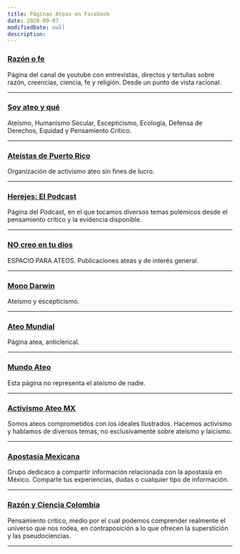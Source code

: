```yaml
---
title: Páginas Ateas en Facebook
date: 2020-09-07
modifiedDate: null
description: 
---
```


### [Razón o fe](https://www.facebook.com/Razonofe)
Página del canal de youtube con entrevistas, directos y tertulias sobre razón, creencias, ciencia, fe y religión. Desde un punto de vista racional.

---
### [Soy ateo y qué](https://www.facebook.com/soyateo.yque.oficial)
Ateísmo, Humanismo Secular, Escepticismo, Ecología, Defensa de Derechos, Equidad y Pensamiento Crítico.

---

### [Ateístas de Puerto Rico](https://www.facebook.com/ateistaspr/)
Organización de activismo ateo sin fines de lucro.

---

### [Herejes: El Podcast](https://www.facebook.com/herejespodcast/)
Página del Podcast, en el que tocamos diversos temas polémicos desde el pensamiento crítico y la evidencia disponible.

---

### [NO creo en tu dios](https://www.facebook.com/No-Creo-En-Tu-Dios-269232553936375/)
ESPACIO PARA ATEOS. Publicaciones ateas y de interés general.

---

### [Mono Darwin](https://www.facebook.com/ElMonoDarwin/)
Ateísmo y escepticismo.

---

### [Ateo Mundial](https://www.facebook.com/Ateomundial/)
Página atea, anticlerical.

---

### [Mundo Ateo](https://www.facebook.com/MundoAteo.org)
Esta página no representa el ateísmo de nadie.

---

### [Activismo Ateo MX](https://www.facebook.com/ActivismoAteoMX)
Somos ateos comprometidos con los ideales Ilustrados. Hacemos activismo y hablamos de diversos temas, no exclusivamente sobre ateísmo y laicismo.

---

### [Apostasía Mexicana](https://www.facebook.com/Apostasiamexicana/)
Grupo dedicaco a compartir información relacionada con la apostasía en México. Comparte tus experiencias, dudas o cualquier tipo de información.

---

### [Razón y Ciencia Colombia](https://www.facebook.com/RazonyCienciaColombia)
Pensamiento critico, medio por el cual podemos comprender realmente el universo que nos rodea, en contraposición a lo que ofrecen la superstición y las pseudociencias.

---